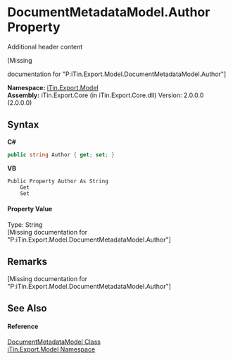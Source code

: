 # DocumentMetadataModel.Author Property 
Additional header content 

\[Missing <summary> documentation for "P:iTin.Export.Model.DocumentMetadataModel.Author"\]

**Namespace:**&nbsp;<a href="N_iTin_Export_Model">iTin.Export.Model</a><br />**Assembly:**&nbsp;iTin.Export.Core (in iTin.Export.Core.dll) Version: 2.0.0.0 (2.0.0.0)

## Syntax

**C#**<br />
``` C#
public string Author { get; set; }
```

**VB**<br />
``` VB
Public Property Author As String
	Get
	Set
```


#### Property Value
Type: String<br />\[Missing <value> documentation for "P:iTin.Export.Model.DocumentMetadataModel.Author"\]

## Remarks
\[Missing <remarks> documentation for "P:iTin.Export.Model.DocumentMetadataModel.Author"\]

## See Also


#### Reference
<a href="T_iTin_Export_Model_DocumentMetadataModel">DocumentMetadataModel Class</a><br /><a href="N_iTin_Export_Model">iTin.Export.Model Namespace</a><br />